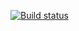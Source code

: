 [![Build status](https://ci.appveyor.com/api/projects/status/n8qeh8tw9cdlueia?svg=true)](https://ci.appveyor.com/project/juliapolyakova/ahj1-env)
